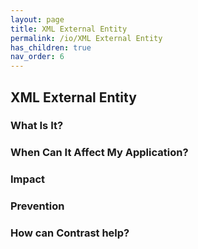 ```yaml
---
layout: page
title: XML External Entity
permalink: /io/XML External Entity
has_children: true
nav_order: 6
---
```


## XML External Entity


### What Is It?





### When Can It Affect My Application?





### Impact



### Prevention

### How can Contrast help?
